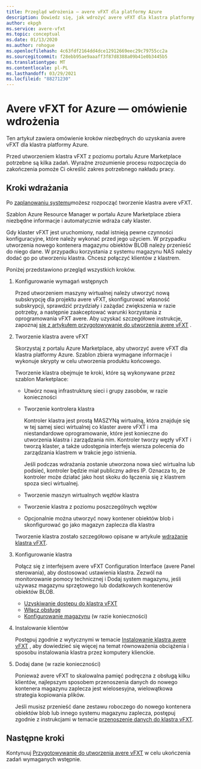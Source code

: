 ```yaml
---
title: Przegląd wdrożenia — avere vFXT dla platformy Azure
description: Dowiedz się, jak wdrożyć avere vFXT dla klastra platformy Azure przy użyciu tego omówienia. Powiązane artykuły mają określone instrukcje dotyczące wdrażania.
author: ekpgh
ms.service: avere-vfxt
ms.topic: conceptual
ms.date: 01/13/2020
ms.author: rohogue
ms.openlocfilehash: 4c63fdf2164dd4dce12912669eec29c79755cc2a
ms.sourcegitcommit: f28ebb95ae9aaaff3f87d8388a09b41e0b3445b5
ms.translationtype: MT
ms.contentlocale: pl-PL
ms.lasthandoff: 03/29/2021
ms.locfileid: "88271230"
---
```

<!-- filename is linked to in the marketplace template, make sure it gets a redirect if we rename it -->

# <a name="avere-vfxt-for-azure---deployment-overview"></a>Avere vFXT for Azure — omówienie wdrożenia

Ten artykuł zawiera omówienie kroków niezbędnych do uzyskania avere vFXT dla klastra platformy Azure.

Przed utworzeniem klastra vFXT z poziomu portalu Azure Marketplace potrzebne są kilka zadań. Wyraźne zrozumienie procesu rozpoczęcia do zakończenia pomoże Ci określić zakres potrzebnego nakładu pracy.

## <a name="deployment-steps"></a>Kroki wdrażania

Po [zaplanowaniu systemu](avere-vfxt-deploy-plan.md)możesz rozpocząć tworzenie klastra avere vFXT.

Szablon Azure Resource Manager w portalu Azure Marketplace zbiera niezbędne informacje i automatycznie wdraża cały klaster.

Gdy klaster vFXT jest uruchomiony, nadal istnieją pewne czynności konfiguracyjne, które należy wykonać przed jego użyciem. W przypadku utworzenia nowego kontenera magazynu obiektów BLOB należy przenieść do niego dane. W przypadku korzystania z systemu magazynu NAS należy dodać go po utworzeniu klastra. Chcesz połączyć klientów z klastrem.

Poniżej przedstawiono przegląd wszystkich kroków.

1. Konfigurowanie wymagań wstępnych

   Przed utworzeniem maszyny wirtualnej należy utworzyć nową subskrypcję dla projektu avere vFXT, skonfigurować własność subskrypcji, sprawdzić przydziały i zażądać zwiększenia w razie potrzeby, a następnie zaakceptować warunki korzystania z oprogramowania vFXT avere. Aby uzyskać szczegółowe instrukcje, zapoznaj [się z artykułem przygotowywanie do utworzenia avere vFXT](avere-vfxt-prereqs.md) .

1. Tworzenie klastra avere vFXT

   Skorzystaj z portalu Azure Marketplace, aby utworzyć avere vFXT dla klastra platformy Azure. Szablon zbiera wymagane informacje i wykonuje skrypty w celu utworzenia produktu końcowego.

   Tworzenie klastra obejmuje te kroki, które są wykonywane przez szablon Marketplace:

   * Utwórz nową infrastrukturę sieci i grupy zasobów, w razie konieczności
   * Tworzenie kontrolera klastra

     Kontroler klastra jest prostą MASZYNą wirtualną, która znajduje się w tej samej sieci wirtualnej co klaster avere vFXT i ma niestandardowe oprogramowanie, które jest konieczne do utworzenia klastra i zarządzania nim. Kontroler tworzy węzły vFXT i tworzą klaster, a także udostępnia interfejs wiersza polecenia do zarządzania klastrem w trakcie jego istnienia.

     Jeśli podczas wdrażania zostanie utworzona nowa sieć wirtualna lub podsieć, kontroler będzie miał publiczny adres IP. Oznacza to, że kontroler może działać jako host skoku do łączenia się z klastrem spoza sieci wirtualnej.

   * Tworzenie maszyn wirtualnych węzłów klastra

   * Tworzenie klastra z poziomu poszczególnych węzłów

   * Opcjonalnie można utworzyć nowy kontener obiektów blob i skonfigurować go jako magazyn zaplecza dla klastra

   Tworzenie klastra zostało szczegółowo opisane w artykule [wdrażanie klastra vFXT](avere-vfxt-deploy.md).

1. Konfigurowanie klastra

   Połącz się z interfejsem avere vFXT Configuration Interface (avere Panel sterowania), aby dostosować ustawienia klastra. Zezwól na monitorowanie pomocy technicznej i Dodaj system magazynu, jeśli używasz magazynu sprzętowego lub dodatkowych kontenerów obiektów BLOB.

   * [Uzyskiwanie dostępu do klastra vFXT](avere-vfxt-cluster-gui.md)
   * [Włącz obsługę](avere-vfxt-enable-support.md)
   * [Konfigurowanie magazynu](avere-vfxt-add-storage.md) (w razie konieczności)

1. Instalowanie klientów

   Postępuj zgodnie z wytycznymi w temacie [Instalowanie klastra avere vFXT](avere-vfxt-mount-clients.md) , aby dowiedzieć się więcej na temat równoważenia obciążenia i sposobu instalowania klastra przez komputery klienckie.

1. Dodaj dane (w razie konieczności)

   Ponieważ avere vFXT to skalowalna pamięć podręczna z obsługą kilku klientów, najlepszym sposobem przenoszenia danych do nowego kontenera magazynu zaplecza jest wielosesyjna, wielowątkowa strategia kopiowania plików.

   Jeśli musisz przenieść dane zestawu roboczego do nowego kontenera obiektów blob lub innego systemu magazynu zaplecza, postępuj zgodnie z instrukcjami w temacie [przenoszenie danych do klastra vFXT](avere-vfxt-data-ingest.md).

## <a name="next-steps"></a>Następne kroki

Kontynuuj [Przygotowywanie do utworzenia avere vFXT](avere-vfxt-prereqs.md) w celu ukończenia zadań wymaganych wstępnie.
